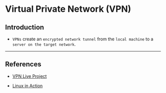 # Virtual Private Network (VPN)

## Introduction

* `VPNs` create an `encrypted network tunnel` from the `local machine` to a `server on the target network`.

---

## References

* [VPN Live Project](https://liveproject.manning.com/module/151_1_3/secure-business-infrastructure-with-a-custom-vpn/introduction/start-project?)

* [Linux in Action](https://livebook.manning.com/book/linux-in-action)
